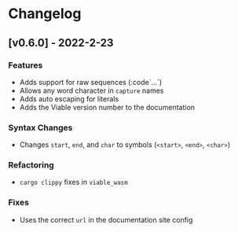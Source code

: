 # Changelog

## [v0.6.0] - 2022-2-23

### Features

- Adds support for raw sequences (:code\`...\`</code>)
- Allows any word character in `capture` names
- Adds auto escaping for literals
- Adds the Viable version number to the documentation

### Syntax Changes

- Changes `start`, `end`, and `char` to symbols (`<start>`, `<end>`, `<char>`)

### Refactoring

- `cargo clippy` fixes in `viable_wasm`

### Fixes

- Uses the correct `url` in the documentation site config
